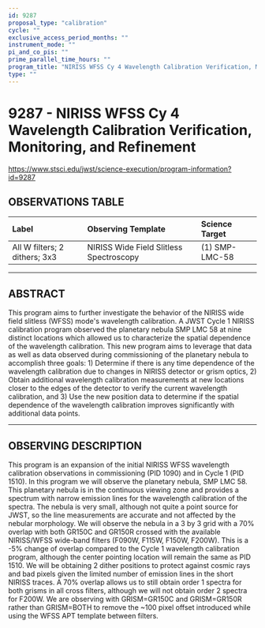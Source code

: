 ```yaml
---
id: 9287
proposal_type: "calibration"
cycle: ""
exclusive_access_period_months: ""
instrument_mode: ""
pi_and_co_pis: ""
prime_parallel_time_hours: ""
program_title: "NIRISS WFSS Cy 4 Wavelength Calibration Verification, Monitoring, and Refinement"
type: ""
---
```

# 9287 - NIRISS WFSS Cy 4 Wavelength Calibration Verification, Monitoring, and Refinement
https://www.stsci.edu/jwst/science-execution/program-information?id=9287
## OBSERVATIONS TABLE
| Label                       | Observing Template                     | Science Target    |
| :-------------------------- | :------------------------------------- | :---------------- |
| All W filters; 2 dithers; 3x3 | NIRISS Wide Field Slitless Spectroscopy | (1) SMP-LMC-58    |

---

## ABSTRACT

This program aims to further investigate the behavior of the NIRISS wide field slitless (WFSS) mode's wavelength calibration. A JWST Cycle 1 NIRISS calibration program observed the planetary nebula SMP LMC 58 at nine distinct locations which allowed us to characterize the spatial dependence of the wavelength calibration. This new program aims to leverage that data as well as data observed during commissioning of the planetary nebula to accomplish three goals: 1) Determine if there is any time dependence of the wavelength calibration due to changes in NIRISS detector or grism optics, 2) Obtain additional wavelength calibration measurements at new locations closer to the edges of the detector to verify the current wavelength calibration, and 3) Use the new position data to determine if the spatial dependence of the wavelength calibration improves significantly with additional data points.

---

## OBSERVING DESCRIPTION

This program is an expansion of the initial NIRISS WFSS wavelength calibration observations in commissioning (PID 1090) and in Cycle 1 (PID 1510). In this program we will observe the planetary nebula, SMP LMC 58. This planetary nebula is in the continuous viewing zone and provides a spectrum with narrow emission lines for the wavelength calibration of the spectra. The nebula is very small, although not quite a point source for JWST, so the line measurements are accurate and not affected by the nebular morphology. We will observe the nebula in a 3 by 3 grid with a 70% overlap with both GR150C and GR150R crossed with the available NIRISS/WFSS wide-band filters (F090W, F115W, F150W, F200W). This is a -5% change of overlap compared to the Cycle 1 wavelength calibration program, although the center pointing location will remain the same as PID 1510. We will be obtaining 2 dither positions to protect against cosmic rays and bad pixels given the limited number of emission lines in the short NIRISS traces. A 70% overlap allows us to still obtain order 1 spectra for both grisms in all cross filters, although we will not obtain order 2 spectra for F200W. We are observing with GRISM=GR150C and GRISM=GR150R rather than GRISM=BOTH to remove the ~100 pixel offset introduced while using the WFSS APT template between filters.